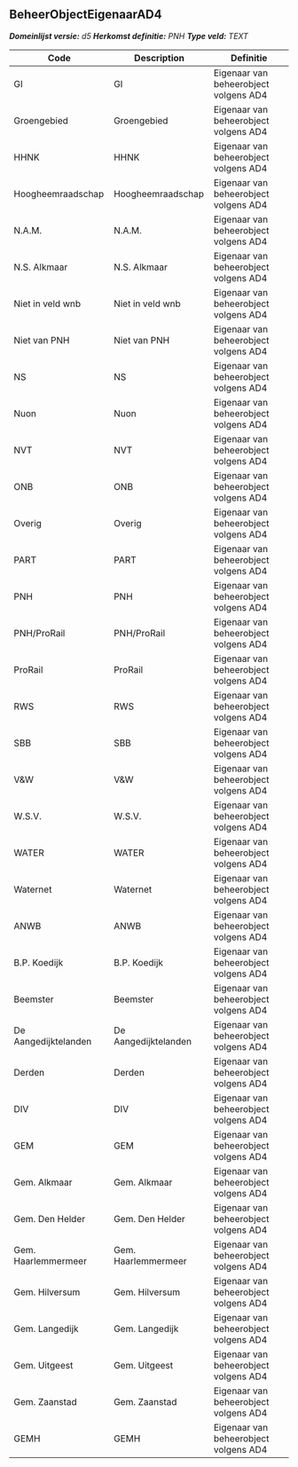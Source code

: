 ﻿## BeheerObjectEigenaarAD4

*__Domeinlijst versie:__ d5*
*__Herkomst definitie:__ PNH*
*__Type veld:__ TEXT*

|__Code__ |__Description__ |__Definitie__	|
|	---	|	---	|   ---	| 
| GI | GI | Eigenaar van beheerobject volgens AD4 |
| Groengebied | Groengebied | Eigenaar van beheerobject volgens AD4 |
| HHNK | HHNK | Eigenaar van beheerobject volgens AD4 |
| Hoogheemraadschap | Hoogheemraadschap | Eigenaar van beheerobject volgens AD4 |
| N.A.M. | N.A.M. | Eigenaar van beheerobject volgens AD4 |
| N.S. Alkmaar | N.S. Alkmaar | Eigenaar van beheerobject volgens AD4 |
| Niet in veld wnb | Niet in veld wnb | Eigenaar van beheerobject volgens AD4 |
| Niet van PNH | Niet van PNH | Eigenaar van beheerobject volgens AD4 |
| NS | NS | Eigenaar van beheerobject volgens AD4 |
| Nuon | Nuon | Eigenaar van beheerobject volgens AD4 |
| NVT | NVT | Eigenaar van beheerobject volgens AD4 |
| ONB | ONB | Eigenaar van beheerobject volgens AD4 |
| Overig | Overig | Eigenaar van beheerobject volgens AD4 |
| PART | PART | Eigenaar van beheerobject volgens AD4 |
| PNH | PNH | Eigenaar van beheerobject volgens AD4 |
| PNH/ProRail | PNH/ProRail | Eigenaar van beheerobject volgens AD4 |
| ProRail | ProRail | Eigenaar van beheerobject volgens AD4 |
| RWS | RWS | Eigenaar van beheerobject volgens AD4 |
| SBB | SBB | Eigenaar van beheerobject volgens AD4 |
| V&W | V&W | Eigenaar van beheerobject volgens AD4 |
| W.S.V. | W.S.V. | Eigenaar van beheerobject volgens AD4 |
| WATER | WATER | Eigenaar van beheerobject volgens AD4 |
| Waternet | Waternet | Eigenaar van beheerobject volgens AD4 |
| ANWB | ANWB | Eigenaar van beheerobject volgens AD4 |
| B.P. Koedijk | B.P. Koedijk | Eigenaar van beheerobject volgens AD4 |
| Beemster | Beemster | Eigenaar van beheerobject volgens AD4 |
| De Aangedijktelanden | De Aangedijktelanden | Eigenaar van beheerobject volgens AD4 |
| Derden | Derden | Eigenaar van beheerobject volgens AD4 |
| DIV | DIV | Eigenaar van beheerobject volgens AD4 |
| GEM | GEM | Eigenaar van beheerobject volgens AD4 |
| Gem. Alkmaar | Gem. Alkmaar | Eigenaar van beheerobject volgens AD4 |
| Gem. Den Helder | Gem. Den Helder | Eigenaar van beheerobject volgens AD4 |
| Gem. Haarlemmermeer | Gem. Haarlemmermeer | Eigenaar van beheerobject volgens AD4 |
| Gem. Hilversum | Gem. Hilversum | Eigenaar van beheerobject volgens AD4 |
| Gem. Langedijk | Gem. Langedijk | Eigenaar van beheerobject volgens AD4 |
| Gem. Uitgeest | Gem. Uitgeest | Eigenaar van beheerobject volgens AD4 |
| Gem. Zaanstad | Gem. Zaanstad | Eigenaar van beheerobject volgens AD4 |
| GEMH | GEMH | Eigenaar van beheerobject volgens AD4 |
